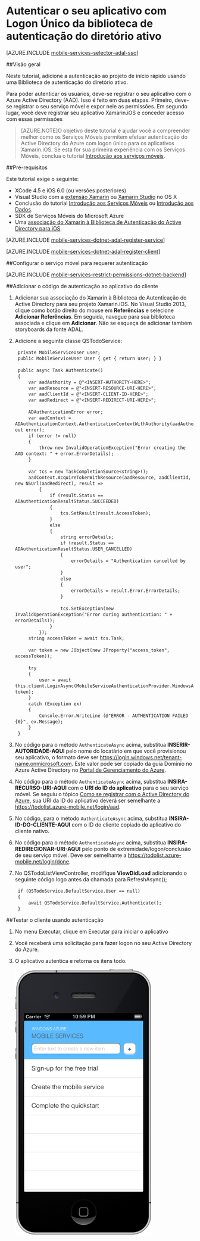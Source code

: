 <properties 
	pageTitle="Autenticar o seu aplicativo com Logon Único da biblioteca de autenticação do Active Directory (Xamarin.iOS) | Microsoft Azure" 
	description="Saiba como autenticar usuários para logon único com ADAL em seu aplicativo iOS Xamarin." 
	documentationCenter="xamarin" 
	authors="mattchenderson" 
	manager="dwrede" 
	editor="dwrede" 
	services="mobile-services"/>

<tags 
	ms.service="mobile-services" 
	ms.workload="mobile" 
	ms.tgt_pltfrm="mobile-xamarin-ios" 
	ms.devlang="dotnet" 
	ms.topic="article" 
	ms.date="06/19/2015" 
	ms.author="mahender"/>

# Autenticar o seu aplicativo com Logon Único da biblioteca de autenticação do diretório ativo

[AZURE.INCLUDE [mobile-services-selector-adal-sso](../../includes/mobile-services-selector-adal-sso.md)]

##Visão geral

Neste tutorial, adicione a autenticação ao projeto de início rápido usando uma Biblioteca de autenticação do diretório ativo.

Para poder autenticar os usuários, deve-se registrar o seu aplicativo com o Azure Active Directory (AAD). Isso é feito em duas etapas. Primeiro, deve-se registrar o seu serviço móvel e expor nele as permissões. Em segundo lugar, você deve registrar seu aplicativo Xamarin.iOS e conceder acesso com essas permissões


>[AZURE.NOTE]O objetivo deste tutorial é ajudar você a compreender melhor como os Serviços Móveis permitem efetuar autenticação do Active Directory do Azure com logon único para os aplicativos Xamarin.iOS. Se esta for sua primeira experiência com os Serviços Móveis, conclua o tutorial [Introdução aos serviços móveis].

##Pré-requisitos

Este tutorial exige o seguinte:

* XCode 4.5 e iOS 6.0 (ou versões posteriores) 
* Visual Studio com a [extensão Xamarin] ou [Xamarin Studio] no OS X
* Conclusão do tutorial [Introdução aos Serviços Móveis] ou [Introdução aos Dados].
* SDK de Serviços Móveis do Microsoft Azure
* Uma [associação do Xamarin à Biblioteca de Autenticação do Active Directory para iOS].

[AZURE.INCLUDE [mobile-services-dotnet-adal-register-service](../../includes/mobile-services-dotnet-adal-register-service.md)]

[AZURE.INCLUDE [mobile-services-dotnet-adal-register-client](../../includes/mobile-services-dotnet-adal-register-client.md)]

##Configurar o serviço móvel para requerer autenticação

[AZURE.INCLUDE [mobile-services-restrict-permissions-dotnet-backend](../../includes/mobile-services-restrict-permissions-dotnet-backend.md)]

##Adicionar o código de autenticação ao aplicativo do cliente

1. Adicionar sua associação do Xamarin à Biblioteca de Autenticação do Active Directory para seu projeto Xamarin.iOS. No Visual Studio 2013, clique como botão direito do mouse em **Referências** e selecione **Adicionar Referências**. Em seguida, navegue para sua biblioteca associada e clique em **Adicionar**. Não se esqueça de adicionar também storyboards da fonte ADAL.

2. Adicione a seguinte classe QSTodoService:

        private MobileServiceUser user;
        public MobileServiceUser User { get { return user; } }

        public async Task Authenticate()
        {
            var aadAuthority = @"<INSERT-AUTHORITY-HERE>";
            var aadResource = @"<INSERT-RESOURCE-URI-HERE>";
            var aadClientId = @"<INSERT-CLIENT-ID-HERE>";
            var aadRedirect = @"<INSERT-REDIRECT-URI-HERE>";

            ADAuthenticationError error;
            var aadContext = ADAuthenticationContext.AuthenticationContextWithAuthority(aadAuthority, out error);
            if (error != null)
            {
                throw new InvalidOperationException("Error creating the AAD context: " + error.ErrorDetails);
            }

            var tcs = new TaskCompletionSource<string>();
            aadContext.AcquireTokenWithResource(aadResource, aadClientId, new NSUrl(aadRedirect), result =>
                {
                    if (result.Status == ADAuthenticationResultStatus.SUCCEEDED)
                    {
                        tcs.SetResult(result.AccessToken);
                    }
                    else
                    {
                        string errorDetails;
                        if (result.Status == ADAuthenticationResultStatus.USER_CANCELLED)
                        {
                            errorDetails = "Authentication cancelled by user";
                        }
                        else
                        {
                            errorDetails = result.Error.ErrorDetails;
                        }

                        tcs.SetException(new InvalidOperationException("Error during authentication: " + errorDetails));
                    }
                });
            string accessToken = await tcs.Task;

            var token = new JObject(new JProperty("access_token", accessToken));

            try
            {
                user = await this.client.LoginAsync(MobileServiceAuthenticationProvider.WindowsAzureActiveDirectory, token);
            }
            catch (Exception ex)
            {
                Console.Error.WriteLine (@"ERROR - AUTHENTICATION FAILED {0}", ex.Message);
            }
        }

6. No código para o método `AuthenticateAsync` acima, substitua **INSERIR-AUTORIDADE-AQUI** pelo nome do locatário em que você provisionou seu aplicativo, o formato deve ser https://login.windows.net/tenant-name.onmicrosoft.com. Este valor pode ser copiado da guia Domínio no Azure Active Directory no [Portal de Gerenciamento do Azure].

7. No código para o método `AuthenticateAsync` acima, substitua **INSIRA-RECURSO-URI-AQUI** com o **URI do ID do aplicativo** para o seu serviço móvel. Se seguiu o tópico [Como se registrar com o Active Directory do Azure], sua URI da ID do aplicativo deverá ser semelhante a https://todolist.azure-mobile.net/login/aad.

8. No código, para o método `AuthenticateAsync` acima, substitua **INSIRA-ID-DO-CLIENTE-AQUI** com o ID do cliente copiado do aplicativo do cliente nativo.

9. No código para o método `AuthenticateAsync` acima, substitua **INSIRA-REDIRECIONAR-URI-AQUI** pelo ponto de extremidade/logon/conclusão de seu serviço móvel. Deve ser semelhante a https://todolist.azure-mobile.net/login/done.


3. No QSTodoListViewController, modifique **ViewDidLoad** adicionando o seguinte código logo antes da chamada para RefreshAsync();

        if (QSTodoService.DefaultService.User == null)
        {
            await QSTodoService.DefaultService.Authenticate();
        }

##Testar o cliente usando autenticação

1. No menu Executar, clique em Executar para iniciar o aplicativo 
2. Você receberá uma solicitação para fazer logon no seu Active Directory do Azure.  
3. O aplicativo autentica e retorna os itens todo.

   ![](./media/mobile-services-dotnet-backend-xamarin-ios-adal-sso-authentication/mobile-services-app-run.png)



<!-- URLs. -->
[Introdução aos Dados]: mobile-services-ios-get-started-data.md
[Introdução aos serviços móveis]: mobile-services-dotnet-backend-xamarin-ios-get-started.md
[Como se registrar com o Active Directory do Azure]: mobile-services-how-to-register-active-directory-authentication.md
[Portal de Gerenciamento do Azure]: https://manage.windowsazure.com/
[associação do Xamarin à Biblioteca de Autenticação do Active Directory para iOS]: https://github.com/AzureADSamples/NativeClient-Xamarin-iOS
[extensão Xamarin]: http://xamarin.com/visual-studio
[Xamarin Studio]: http://xamarin.com/download

<!---HONumber=August15_HO8-->
